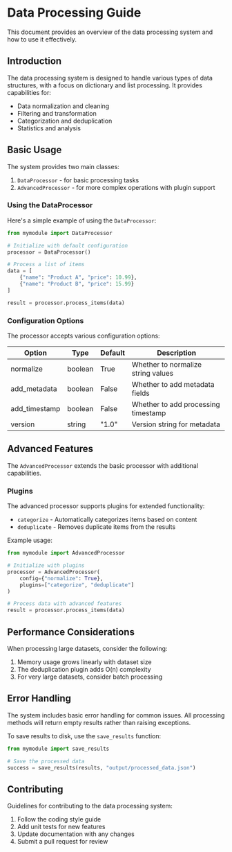 # Data Processing Guide

This document provides an overview of the data processing system and how to use it effectively.

## Introduction

The data processing system is designed to handle various types of data structures, with a focus on dictionary and list processing. It provides capabilities for:

- Data normalization and cleaning
- Filtering and transformation
- Categorization and deduplication
- Statistics and analysis

## Basic Usage

The system provides two main classes:

1. `DataProcessor` - for basic processing tasks
2. `AdvancedProcessor` - for more complex operations with plugin support

### Using the DataProcessor

Here's a simple example of using the `DataProcessor`:

```python
from mymodule import DataProcessor

# Initialize with default configuration
processor = DataProcessor()

# Process a list of items
data = [
    {"name": "Product A", "price": 10.99},
    {"name": "Product B", "price": 15.99}
]

result = processor.process_items(data)
```

### Configuration Options

The processor accepts various configuration options:

| Option | Type | Default | Description |
|--------|------|---------|-------------|
| normalize | boolean | True | Whether to normalize string values |
| add_metadata | boolean | False | Whether to add metadata fields |
| add_timestamp | boolean | False | Whether to add processing timestamp |
| version | string | "1.0" | Version string for metadata |

## Advanced Features

The `AdvancedProcessor` extends the basic processor with additional capabilities.

### Plugins

The advanced processor supports plugins for extended functionality:

- `categorize` - Automatically categorizes items based on content
- `deduplicate` - Removes duplicate items from the results

Example usage:

```python
from mymodule import AdvancedProcessor

# Initialize with plugins
processor = AdvancedProcessor(
    config={"normalize": True},
    plugins=["categorize", "deduplicate"]
)

# Process data with advanced features
result = processor.process_items(data)
```

## Performance Considerations

When processing large datasets, consider the following:

1. Memory usage grows linearly with dataset size
2. The deduplication plugin adds O(n) complexity
3. For very large datasets, consider batch processing

## Error Handling

The system includes basic error handling for common issues. All processing methods will return empty results rather than raising exceptions.

To save results to disk, use the `save_results` function:

```python
from mymodule import save_results

# Save the processed data
success = save_results(results, "output/processed_data.json")
```

## Contributing

Guidelines for contributing to the data processing system:

1. Follow the coding style guide
2. Add unit tests for new features
3. Update documentation with any changes
4. Submit a pull request for review
